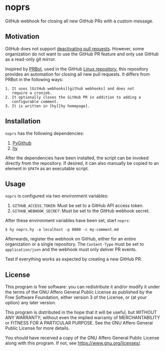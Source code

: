 # noprs

GitHub webhook for closing all new GitHub PRs with a custom message.

## Motivation

GitHub does not support [deactivating pull requests][dear-github #84].
However, some organization do not want to use the GitHub PR feature and
only use GitHub as a read-only git mirror.

Inspired by [PRBot][PRBot github], used in the GitHub
[Linux repository][linux github], this repository provides an automation
for closing all new pull requests. It differs from PRBot in the
following ways:

	1. It uses [GitHub webhooks][github webhooks] and does not
	   require a cronjob.
	2. It optionally closes the GitHub PR in addition to adding a
	   configurable comment.
	3. It is written in [hy][hy homepage].

## Installation

`noprs` has the following dependencies:

1. [PyGithub][pygithub homepage]
2. [hy][hy homepage]

After the dependencies have been installed, the script can be invoked
directly from the repository. If desired, it can also manually be copied
to an element in `$PATH` as an executable script.

## Usage

`noprs` is configured via two environment variables:

1. `GITHUB_ACCESS_TOKEN`: Must be set to a GitHub API access token.
2. `GITHUB_WEBHOOK_SECRET`: Must be set to the GitHub webhook secret.

After these environment variables have been set, start `noprs`:

	$ hy noprs.hy -a localhost -p 8080 -c my-comment.md

Afterwards, register the webhook on GitHub, either for an entire
organization or a single repository. The `Content-Type` must be set to
`application/json` and the webhook must only deliver PR events.

Test if everything works as expected by creating a new GitHub PR.

## License

This program is free software: you can redistribute it and/or modify it
under the terms of the GNU Affero General Public License as published by
the Free Software Foundation, either version 3 of the License, or (at
your option) any later version.

This program is distributed in the hope that it will be useful, but
WITHOUT ANY WARRANTY; without even the implied warranty of
MERCHANTABILITY or FITNESS FOR A PARTICULAR PURPOSE. See the GNU Affero
General Public License for more details.

You should have received a copy of the GNU Affero General Public License
along with this program. If not, see <https://www.gnu.org/licenses/>.

[dear-github #84]: https://github.com/dear-github/dear-github/issues/84
[PRBot github]: https://github.com/ajdlinux/PRBot
[linux github]: https://github.com/torvalds/linux/
[github webhook]: https://developer.github.com/webhooks/
[hy homepage]: https://docs.hylang.org
[pygithub homepage]: https://github.com/PyGithub/PyGithub
